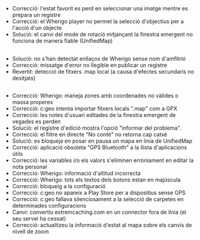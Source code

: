 ##
- Correcció: l'estat favorit es perd en seleccionar una imatge mentre es prepara un registre
- Correcció: el Wherigo player no permet la selecció d'objectius per a l'acció d'un objecte
- Solució: el canvi del mode de rotació mitjançant la finestra emergent no funciona de manera fiable (UnifiedMap)

##
- Solució: no s'han detectat enllaços de Wherigo sense nom d'amfitrió
- Correcció: missatge d'error no llegible en publicar un registre
- Revertit: detecció de fitxers .map local (a causa d'efectes secundaris no desitjats)

##
- Correcció: Wherigo: maneja zones amb coordenades no vàlides o massa properes
- Correcció: c:geo intenta importar fitxers locals ".map" com a GPX
- Correcció: les notes d'usuari editades de la finestra emergent de vegades es perden
- Solució: el registre d'edició mostra l'opció "informar del problema".
- Correcció: el filtre en directe "No conté" no retorna cap catxé
- Solució: es bloqueja en posar en pausa un mapa en línia de UnifiedMap
- Correcció: aplicació obsoleta "GPS Bluetooth" a la llista d'aplicacions útils
- Correcció: les variables i/o els valors s'eliminen erròniament en editar la nota personal
- Correcció: Wherigo: informació d'altitud incorrecta
- Correcció: Wherigo: tots els textos dels botons estan en majúscula
- Correcció: bloqueig a la configuració
- Correcció: c:geo no apareix a Play Store per a dispositius sense GPS
- Correcció: c:geo fallava silenciosament a la selecció de carpetes en determinades configuracions
- Canvi: convertiu extremcaching.com en un connector fora de línia (el seu servei ha cessat)
- Correcció: actualitzeu la informació d'estat al mapa sobre els canvis de nivell de zoom
